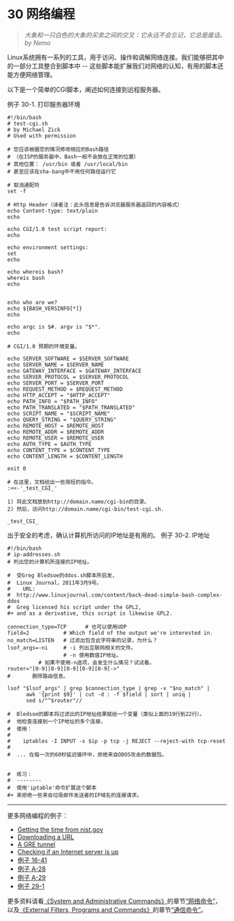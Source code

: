 # 30 网络编程
> _大象和一只白色的大象的买卖之间的交叉：它永远不会忘记，它总是废话。_
> _by Nemo_

Linux系统拥有一系列的工具，用于访问、操作和调解网络连接。我们能够把其中的一部分工具整合到脚本中 -- 这些脚本能扩展我们对网络的认知，有用的脚本还能方便网络管理。

以下是一个简单的CGI脚本，阐述如何连接到远程服务器。

例子 30-1. 打印服务器环境
```
#!/bin/bash
# test-cgi.sh
# by Michael Zick
# Used with permission

# 您应该根据您的情况修改相应的Bash路径
# （在ISP的服务器中，Bash一般不会放在正常的位置）
# 其他位置： /usr/bin 或者 /usr/local/bin
# 甚至应该在sha-bang中不用任何路径运行它

# 取消通配符
set -f

# Http Header（译者注：此头信息是告诉浏览器服务器返回的内容格式）
echo Content-type: text/plain
echo

echo CGI/1.0 test script report:
echo

echo environment settings:
set
echo

echo whereis bash?
whereis bash
echo


echo who are we?
echo ${BASH_VERSINFO[*]}
echo

echo argc is $#. argv is "$*".
echo

# CGI/1.0 预期的环境变量。

echo SERVER_SOFTWARE = $SERVER_SOFTWARE
echo SERVER_NAME = $SERVER_NAME
echo GATEWAY_INTERFACE = $GATEWAY_INTERFACE
echo SERVER_PROTOCOL = $SERVER_PROTOCOL
echo SERVER_PORT = $SERVER_PORT
echo REQUEST_METHOD = $REQUEST_METHOD
echo HTTP_ACCEPT = "$HTTP_ACCEPT"
echo PATH_INFO = "$PATH_INFO"
echo PATH_TRANSLATED = "$PATH_TRANSLATED"
echo SCRIPT_NAME = "$SCRIPT_NAME"
echo QUERY_STRING = "$QUERY_STRING"
echo REMOTE_HOST = $REMOTE_HOST
echo REMOTE_ADDR = $REMOTE_ADDR
echo REMOTE_USER = $REMOTE_USER
echo AUTH_TYPE = $AUTH_TYPE
echo CONTENT_TYPE = $CONTENT_TYPE
echo CONTENT_LENGTH = $CONTENT_LENGTH

exit 0

# 在这里，文档给出一些简短的指令。
:<<-'_test_CGI_'

1) 将此文档放到http://domain.name/cgi-bin的目录。
2) 然后，访问http://domain.name/cgi-bin/test-cgi.sh.

_test_CGI_
```

出于安全的考虑，确认计算机所访问的IP地址是有用的。
例子 30-2. IP地址
```
#!/bin/bash
# ip-addresses.sh
# 列出您的计算机所连接的IP地址。

#  受Greg Bledsoe的ddos.sh脚本所启发，
#  Linux Journal，2011年3月9号。
#    URL:
#  http://www.linuxjournal.com/content/back-dead-simple-bash-complex-ddos
#  Greg licensed his script under the GPL2,
#+ and as a derivative, this script is likewise GPL2.

connection_type=TCP      # 也可以使用UDP
field=2           # Which field of the output we're interested in.
no_match=LISTEN   # 过滤出包含此字符串的记录，为什么？
lsof_args=-ni     # -i 列出互联网相关的文件。
                  # -n 使用数值IP地址。
		  # 如果不使用-n选项，会发生什么情况？试试看。
router="[0-9][0-9][0-9][0-9][0-9]->"
#       删除路由信息。

lsof "$lsof_args" | grep $connection_type | grep -v "$no_match" |
      awk '{print $9}' | cut -d : -f $field | sort | uniq |
      sed s/"^$router"//

#  Bledsoe的脚本将过滤出的IP地址结果赋给一个变量（类似上面的19行到22行）。
#  他检查连接到一个IP地址的多个连接，
#  使用：
#
#    iptables -I INPUT -s $ip -p tcp -j REJECT --reject-with tcp-reset
#
#  ... 在每一次的60秒延迟循环中，拒绝来自DDOS攻击的数据包。


#  练习：
#  --------
#  使用'iptable'命令扩展这个脚本
#+ 来拒绝一些来自垃圾邮件发送者的IP域名的连接请求。
```

---
更多网络编程的例子：
* [Getting the time from nist.gov](http://tldp.org/LDP/abs/html/devref1.html#NPREF)
* [Downloading a URL](http://tldp.org/LDP/abs/html/devref1.html#NW001)
* [A GRE tunnel](http://tldp.org/LDP/abs/html/system.html#IPSCRIPT0)
* [Checking if an Internet server is up](http://tldp.org/LDP/abs/html/communications.html#PING0)
* [例子 16-41](http://tldp.org/LDP/abs/html/communications.html#ISSPAMMER)
* [例子 A-28](http://tldp.org/LDP/abs/html/contributed-scripts.html#ISSPAMMER2)
* [例子 A-29](http://tldp.org/LDP/abs/html/contributed-scripts.html#WHX)
* [例子 29-1](http://tldp.org/LDP/abs/html/devref1.html#DEVTCP)

更多资料请看[《System and Administrative Commands》](http://tldp.org/LDP/abs/html/system.html)的章节[“网络命令”](http://tldp.org/LDP/abs/html/system.html#NETWORKSYS1)，以及[《External Filters, Programs and Commands》](http://tldp.org/LDP/abs/html/external.html)的章节[“通信命令”](http://tldp.org/LDP/abs/html/communications.html)。